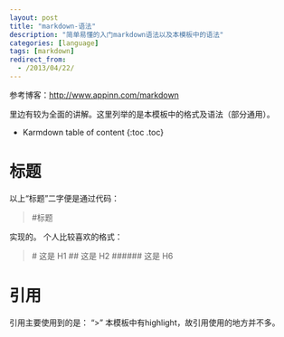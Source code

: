 ```yaml
---
layout: post
title: "markdown-语法"
description: "简单易懂的入门markdown语法以及本模板中的语法"
categories: [language]
tags: [markdown]
redirect_from:
  - /2013/04/22/
---
```


参考博客：<http://www.appinn.com/markdown>

里边有较为全面的讲解。这里列举的是本模板中的格式及语法（部分通用）。

* Karmdown table of content
{:toc .toc}

# 标题

以上“标题”二字便是通过代码：
>\#标题

实现的。
个人比较喜欢的格式：
>\# 这是 H1
>\## 这是 H2
>\###### 这是 H6

# 引用

引用主要使用到的是： “\>”
本模板中有highlight，故引用使用的地方并不多。

